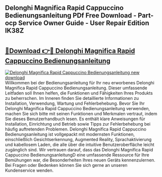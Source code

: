 ## Delonghi Magnifica Rapid Cappuccino Bedienungsanleitung PDf Free Download - Part-ocp Service Owner Guide - User Repair Edition lK38Z

# <h2><a href="http://df249s.blite.top/?on=Delonghi+Magnifica+Rapid+Cappuccino+Bedienungsanleitung">🔗Download 👉🔴 Delonghi Magnifica Rapid Cappuccino Bedienungsanleitung</a></h2>

[![Delonghi Magnifica Rapid Cappuccino Bedienungsanleitung new download](https://i.imgur.com/lujVjoI.png)](http://df249s.blite.top/?on=Delonghi+Magnifica+Rapid+Cappuccino+Bedienungsanleitung)
Willkommen bei der Bedienungsanleitung für Ihr neu erworbenes Delonghi Magnifica Rapid Cappuccino Bedienungsanleitung. Dieser umfassende Leitfaden soll Ihnen helfen, die Funktionen und Fähigkeiten Ihres Produkts zu beherrschen. Im Inneren finden Sie detaillierte Informationen zu Installation, Verwendung, Wartung und Fehlerbehebung. Bevor Sie Ihr Delonghi Magnifica Rapid Cappuccino Bedienungsanleitung verwenden, machen Sie sich bitte mit seinen Funktionen und Merkmalen vertraut, indem Sie dieses Benutzerhandbuch lesen. Es enthält klare Anweisungen für Installation, Einrichtung und Betrieb sowie Tipps zur Fehlerbehebung bei häufig auftretenden Problemen. Delonghi Magnifica Rapid Cappuccino Bedienungsanleitung ist vollgepackt mit modernsten Funktionen, einschließlich Gesichtserkennung, Augmented Reality, Sprachaktivierung und kabellosem Laden, die alle über die intuitive Benutzeroberfläche leicht zugänglich sind. Wir vertrauen darauf, dass das Delonghi Magnifica Rapid Cappuccino BedienungsanleitungD eine umfassende Ressource für Ihre Bemühungen war, die Besonderheiten Ihres neuen Geräts kennenzulernen. Bei Fragen oder Bedenken können Sie sich gerne an unseren Kundenservice wenden.
